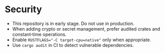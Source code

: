 # Security

- This repository is in early stage. Do not use in production.
- When adding crypto or secret management, prefer audited crates and constant‑time operations.
- Enable `RUSTFLAGS="-C target-cpu=native"` only when appropriate.
- Use `cargo audit` in CI to detect vulnerable dependencies.
